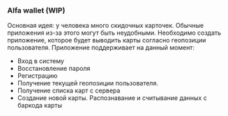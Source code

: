 ### Alfa wallet (WIP)
Основная идея: у человека много скидочных карточек. Обычные приложения из-за этого могут быть неудобными. Необходимо создать приложение, которое будет выводить карты согласно геопозиции пользователя.
Приложение поддерживает на данный момент:
* Вход в систему
* Восстановление пароля
* Регистрацию
* Получение текущей геопозиции пользователя.
* Получение списка карт с сервера
* Создание новой карты. Распознавание и считывание данных с баркода карты